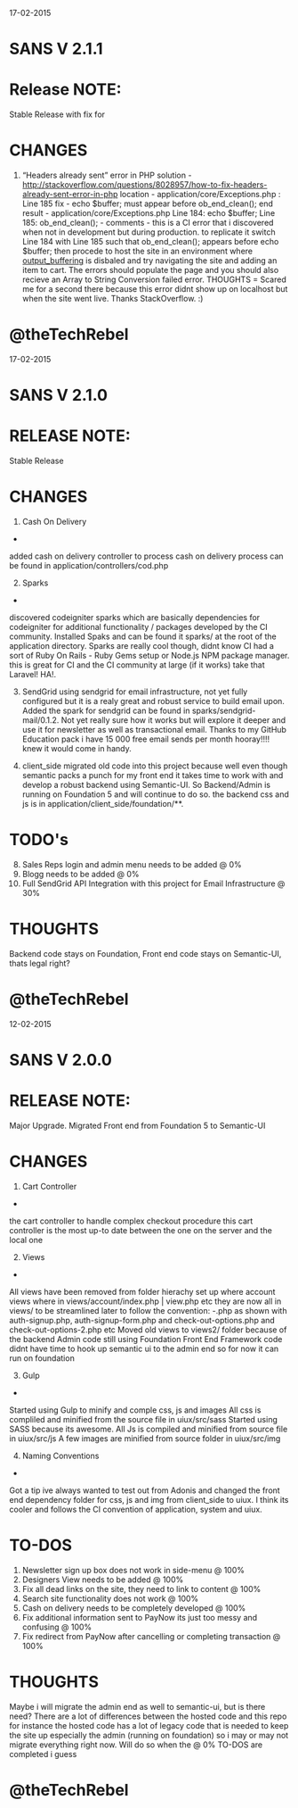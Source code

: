 17-02-2015

SANS V 2.1.1
=

Release NOTE:
=
Stable Release with fix for 

CHANGES
=

1. “Headers already sent” error in PHP
solution - http://stackoverflow.com/questions/8028957/how-to-fix-headers-already-sent-error-in-php 
location - application/core/Exceptions.php : Line 185
fix - echo $buffer; must appear before ob_end_clean();
end result - application/core/Exceptions.php
											Line 184: echo $buffer;
											Line 185:	ob_end_clean();
											-
comments - this is a CI error that i discovered when not in development but during production.
											to replicate it switch Line 184 with Line 185 such that ob_end_clean(); appears before
											echo $buffer; then procede to host the site in an environment where  [output_buffering](http://php.net/manual/en/outcontrol.configuration.php) is disbaled and try navigating the site and adding an item to cart.
											The errors should populate the page and you should also recieve an Array to String Conversion failed error.
THOUGHTS
=
Scared me for a second there because this error didnt show up on localhost but when the site went live.
Thanks StackOverflow. :)

@theTechRebel
=


17-02-2015

SANS V 2.1.0
=

RELEASE NOTE:
=
Stable Release

CHANGES
=
1. Cash On Delivery
-
added cash on delivery controller to process cash on delivery process can be found in application/controllers/cod.php

2. Sparks
-
discovered codeigniter sparks which are basically dependencies for codeigniter for additional functionality / packages developed by the CI community. Installed Spaks and can be found it sparks/ at the root of the application directory. Sparks are really cool though, didnt know CI had a sort of Ruby On Rails - Ruby Gems setup or Node.js NPM package manager. this is great for CI and the CI community at large (if it works) take that Laravel! HA!.

3. SendGrid
using sendgrid for email infrastructure, not yet fully configured but it is a realy great and robust service to build email upon. Added the spark for sendgrid can be found in sparks/sendgrid-mail/0.1.2. Not yet really sure how it works but will explore it deeper and use it for newsletter as well as transactional email. Thanks to my GitHub Education pack i have 15 000 free email sends per month hooray!!!! knew it would come in handy.

4. client_side
migrated old code into this project because well even though semantic packs a punch for my front end it takes time to work with and develop a robust backend using Semantic-UI. So Backend/Admin is running on Foundation 5 and will continue to do so. the backend css and js is in application/client_side/foundation/**.

TODO's
=
8. Sales Reps login and admin menu needs to be added @ 0%
9. Blogg needs to be added @ 0%
10. Full SendGrid API Integration with this project for Email Infrastructure @ 30%

THOUGHTS
=
Backend code stays on Foundation, Front end code stays on Semantic-UI, thats legal right?

@theTechRebel
=



12-02-2015

SANS V 2.0.0
=

RELEASE NOTE: 
=
Major Upgrade. 
Migrated Front end from Foundation 5 to Semantic-UI


CHANGES
=

1. Cart Controller
-
the cart controller to handle complex checkout procedure
this cart controller is the most up-to date between the one on the server and the local one

2. Views
-
All views have been removed from folder hierachy set up where account views where in
views/account/index.php | view.php etc they are now all in views/
to be streamlined later to follow the convention: <controller-name>-<view-name>.php as shown
with auth-signup.php, auth-signup-form.php and check-out-options.php and check-out-options-2.php etc
Moved old views to views2/ folder because of the backend  Admin code still using Foundation Front End
Framework code didnt have time to hook up semantic ui to the admin end so for now it can run on foundation

3. Gulp
-
Started using Gulp to minify and comple css, js and images 
All css is compliled and minified from the source file in uiux/src/sass
Started using SASS because its awesome.
All Js is compiled and minified from source file in uiux/src/js
A few images are minified from source folder in uiux/src/img

4. Naming Conventions
-
Got a tip ive always wanted to test out from Adonis and changed the front end dependency folder
for css, js and img from client_side to uiux. I think its cooler and follows the CI convention of application,
system and uiux.


TO-DOS
=

1. Newsletter sign up box does not work in side-menu @ 100%
2. Designers View needs to be added @ 100%
3. Fix all dead links on the site, they need to link to content @ 100%
4. Search site functionality does not work @ 100%
5. Cash on delivery needs to be completely developed @ 100%
6.	Fix additional information sent to PayNow its just too messy and confusing @ 100%
7. Fix redirect from PayNow after cancelling or completing transaction @ 100%



THOUGHTS
=

Maybe i will migrate the admin end as well to semantic-ui, but is there need?
There are a lot of differences between the hosted code and this repo for instance the hosted code has
a lot of legacy code that is needed to keep the site up especially the admin (running on foundation)
so i may or may not migrate everything right now. Will do so when the @ 0% TO-DOS are completed i guess


@theTechRebel
=
